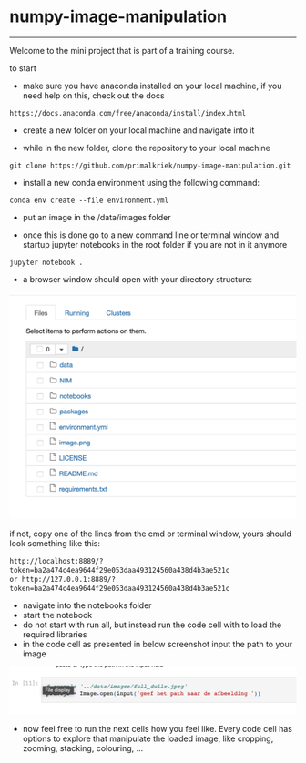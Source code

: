 # numpy-image-manipulation
___________________________
Welcome to the mini project that is part of a training course.


to start
- make sure you have anaconda installed on your local machine, if you need help on this, check out the docs

```
https://docs.anaconda.com/free/anaconda/install/index.html
```

- create a new folder on your local machine and navigate into it

- while in the new folder, clone the repository to your local machine

```
git clone https://github.com/primalkriek/numpy-image-manipulation.git
```

- install a new conda environment using the following command: 

```
conda env create --file environment.yml
```

- put an image in the /data/images folder

- once this is done go to a new command line or terminal window and startup jupyter notebooks in the root 
folder if you are not in it anymore

```
jupyter notebook .
```

- a browser window should open with your directory structure:

![jupyter notebook folder structure](<Screenshot 2023-12-31 at 00.02.57.png>)

if not, copy one of the lines from the cmd or terminal window, yours should look something like this:

```
http://localhost:8889/?token=ba2a474c4ea9644f29e053daa493124560a438d4b3ae521c
or http://127.0.0.1:8889/?token=ba2a474c4ea9644f29e053daa493124560a438d4b3ae521c

```

- navigate into the notebooks folder
- start the notebook
- do not start with run all, but instead run the code cell with to load the required libraries
- in the code cell as presented in below screenshot input the path to your image

![image input field](<Screenshot 2023-12-30 at 23.56.46.png>)

- now feel free to run the next cells how you feel like.  Every code cell has options to explore that manipulate the loaded image, like cropping, zooming, stacking, colouring, ...